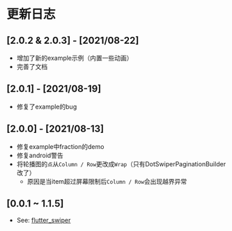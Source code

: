 # 更新日志

## [2.0.2 & 2.0.3] - [2021/08-22]

- 增加了新的example示例（内置一些动画）
- 完善了文档

## [2.0.1] - [2021/08-19]

- 修复了example的bug

## [2.0.0] - [2021/08-13]

- 修复example中fraction的demo
- 修复android警告
- 将轮播图的`点`从`Column / Row`更改成`Wrap`（只有DotSwiperPaginationBuilder改了）
    - 原因是当item超过屏幕限制后`Column / Row`会出现越界异常

## [0.0.1 ~ 1.1.5]

 - See: [flutter_swiper](https://pub.dev/packages/flutter_swiper/changelog)